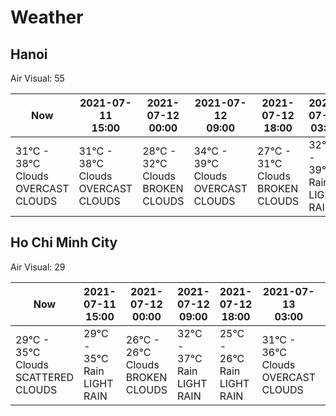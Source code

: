# Weather

## Hanoi

Air Visual: 55

<table>

<thead>

<tr>

<th>Now</th>

<th>
<div>2021-07-11</div>
<div>15:00</div>
</th>
<th>
<div>2021-07-12</div>
<div>00:00</div>
</th>
<th>
<div>2021-07-12</div>
<div>09:00</div>
</th>
<th>
<div>2021-07-12</div>
<div>18:00</div>
</th>
<th>
<div>2021-07-13</div>
<div>03:00</div>
</th>
<th>
<div>2021-07-13</div>
<div>12:00</div>
</th>

</tr>

</thead>

<tbody>

<tr>

<td width="14.2%">
<div>31°C - 38°C</div>
<div>Clouds</div>
<div>OVERCAST CLOUDS</div>
</td>

<td width="14.2%">
<div>31°C - 38°C</div>
<div>Clouds</div>
<div>OVERCAST CLOUDS</div>
</td>
<td width="14.2%">
<div>28°C - 32°C</div>
<div>Clouds</div>
<div>BROKEN CLOUDS</div>
</td>
<td width="14.2%">
<div>34°C - 39°C</div>
<div>Clouds</div>
<div>OVERCAST CLOUDS</div>
</td>
<td width="14.2%">
<div>27°C - 31°C</div>
<div>Clouds</div>
<div>BROKEN CLOUDS</div>
</td>
<td width="14.2%">
<div>32°C - 39°C</div>
<div>Rain</div>
<div>LIGHT RAIN</div>
</td>
<td width="14.2%">
<div>30°C - 36°C</div>
<div>Clouds</div>
<div>OVERCAST CLOUDS</div>
</td>

</tr>

</tbody>

</table>

## Ho Chi Minh City

Air Visual: 29

<table>

<thead>

<tr>

<th>Now</th>

<th>
<div>2021-07-11</div>
<div>15:00</div>
</th>
<th>
<div>2021-07-12</div>
<div>00:00</div>
</th>
<th>
<div>2021-07-12</div>
<div>09:00</div>
</th>
<th>
<div>2021-07-12</div>
<div>18:00</div>
</th>
<th>
<div>2021-07-13</div>
<div>03:00</div>
</th>
<th>
<div>2021-07-13</div>
<div>12:00</div>
</th>

</tr>

</thead>

<tbody>

<tr>

<td width="14.2%">
<div>29°C - 35°C</div>
<div>Clouds</div>
<div>SCATTERED CLOUDS</div>
</td>

<td width="14.2%">
<div>29°C - 35°C</div>
<div>Rain</div>
<div>LIGHT RAIN</div>
</td>
<td width="14.2%">
<div>26°C - 26°C</div>
<div>Clouds</div>
<div>BROKEN CLOUDS</div>
</td>
<td width="14.2%">
<div>32°C - 37°C</div>
<div>Rain</div>
<div>LIGHT RAIN</div>
</td>
<td width="14.2%">
<div>25°C - 26°C</div>
<div>Rain</div>
<div>LIGHT RAIN</div>
</td>
<td width="14.2%">
<div>31°C - 36°C</div>
<div>Clouds</div>
<div>OVERCAST CLOUDS</div>
</td>
<td width="14.2%">
<div>28°C - 31°C</div>
<div>Rain</div>
<div>LIGHT RAIN</div>
</td>

</tr>

</tbody>

</table>
